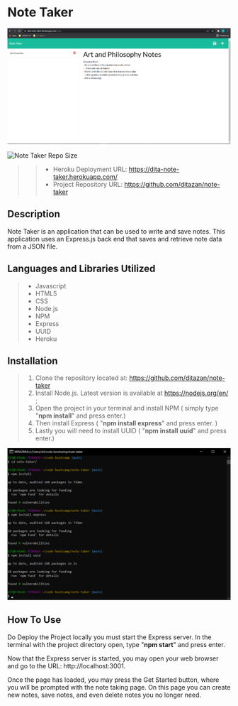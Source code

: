 # Note Taker 

<img src="./assets/Screenshot 2022-02-13 194350.png">

![Note Taker Repo Size](https://img.shields.io/github/repo-size/ditazan/note-taker?style=plastic)

>> - Heroku Deployment URL: https://dita-note-taker.herokuapp.com/
>> - Project Repository URL: https://github.com/ditazan/note-taker

## Description 

Note Taker is an application that can be used to write and save notes. This application uses an Express.js back end that saves and retrieve note data from a JSON file.

## Languages and Libraries Utilized

> * Javascript
> * HTML5
> * CSS
> * Node.js
> * NPM
> * Express
> * UUID
> * Heroku

## Installation
> 1. Clone the repository located at: https://github.com/ditazan/note-taker
> 2. Install Node.js. Latest version is available at https://nodejs.org/en/ ;
> 3. Open the project in your terminal and install NPM ( simply type "**npm install**" and press enter.) 
> 4. Then install Express ( "**npm install express**" and press enter. )
> 5. Lastly you will need to install UUID ( "**npm install uuid**" and press enter.)
<img src="./assets/installation.png">

## How To Use
Do Deploy the Project locally you must start the Express server. In the terminal with the project directory open, type "**npm start**" and press enter.

Now that the Express server is started, you may open your web browser and go to the URL: http://localhost:3001.

Once the page has loaded, you may press the Get Started button, where you will be prompted with the note taking page. On this page you can create new notes, save notes, and even delete notes you no longer need.
